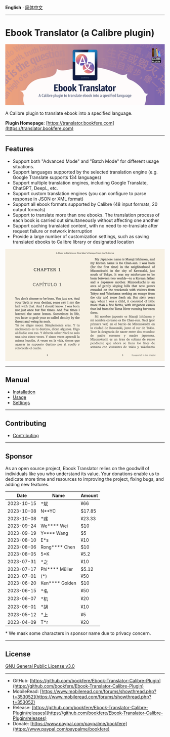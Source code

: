 __English__ · [简体中文](README.zh-CN.md)

---

# Ebook Translator (a Calibre plugin)

![Ebook Translator Calibre Plugin](images/logo.png)

A Calibre plugin to translate ebook into a specified language.

__Plugin Homepage__: [https://translator.bookfere.com](https://translator.bookfere.com)

---

## Features

* Support both "Advanced Mode" and "Batch Mode" for different usage situations.
* Support languages supported by the selected translation engine (e.g. Google Translate supports 134 languages)
* Support multiple translation engines, including Google Translate, ChatGPT, DeepL, etc.
* Support custom translation engines (you can configure to parse response in JSON or XML format)
* Support all ebook formats supported by Calibre (48 input formats, 20 output formats)
* Support to translate more than one ebooks. The translation process of each book is carried out simultaneously without affecting one another
* Support caching translated content, with no need to re-translate after request failure or network interruption
* Provide a large number of customization settings, such as saving translated ebooks to Calibre library or designated location

![Translation illustration](images/sample-en.png)

---

## Manual

* [Installation](https://github.com/bookfere/Ebook-Translator-Calibre-Plugin/wiki/English#installation)
* [Usage](https://github.com/bookfere/Ebook-Translator-Calibre-Plugin/wiki/English#usage)
* [Settings](https://github.com/bookfere/Ebook-Translator-Calibre-Plugin/wiki/English#settings)

---

## Contributing

* [Contributing](CONTRIBUTING.md)

---

## Sponsor

As an open source project, Ebook Translator relies on the goodwill of individuals like you who understand its value. Your donations enable us to dedicate more time and resources to improving the project, fixing bugs, and adding new features.

|Date| Name|Amount|
|---|---|---|
|2023-10-15|*斌|¥66|
|2023-10-08|N**YC|$17.85|
|2023-10-08|*彧|¥23.33|
|2023-09-24|We**** Wei|$10|
|2023-09-19|Y**** Wang|$5|
|2023-08-10|E*s|¥10|
|2023-08-06|Rong**** Chen|$10|
|2023-08-05|5*K|¥5.2|
|2023-07-31|*之|¥10|
|2023-07-17|Phi**** Müller|$5.12|
|2023-07-01|(*)|¥50|
|2023-06-20|Ken**** Golden|$10|
|2023-06-15|*名|¥50|
|2023-06-07|*机|¥20|
|2023-06-01|*胡|¥10|
|2023-05-12|*上|¥5|
|2023-04-09|T*r|¥20|

\* We mask some characters in sponsor name due to privacy concern.

---

## License

[GNU General Public License v3.0](LICENSE)

---

* GitHub: [https://github.com/bookfere/Ebook-Translator-Calibre-Plugin](https://github.com/bookfere/Ebook-Translator-Calibre-Plugin)
* MobileRead: [https://www.mobileread.com/forums/showthread.php?t=353052](https://www.mobileread.com/forums/showthread.php?t=353052)
* Release: [https://github.com/bookfere/Ebook-Translator-Calibre-Plugin/releases](https://github.com/bookfere/Ebook-Translator-Calibre-Plugin/releases)
* Donate: [https://www.paypal.com/paypalme/bookfere](https://www.paypal.com/paypalme/bookfere)
